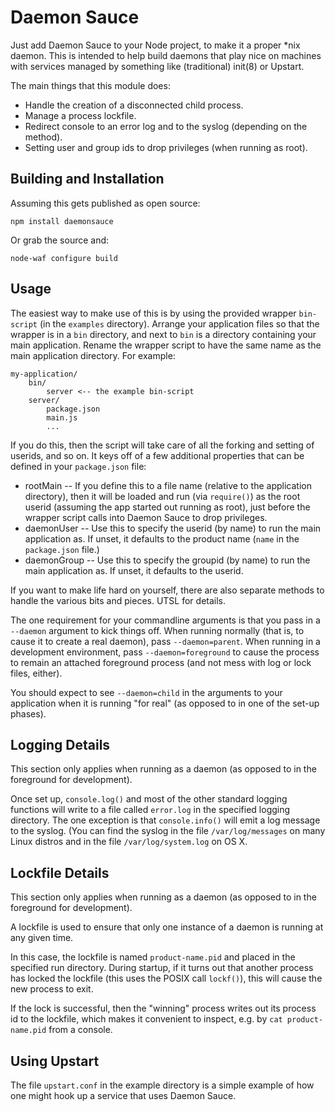 Daemon Sauce
============

Just add Daemon Sauce to your Node project, to make it a proper *nix
daemon. This is intended to help build daemons that play nice on machines
with services managed by something like (traditional) init(8) or Upstart.

The main things that this module does:

* Handle the creation of a disconnected child process.
* Manage a process lockfile.
* Redirect console to an error log and to the syslog (depending on the method).
* Setting user and group ids to drop privileges (when running as root).


Building and Installation
-------------------------

Assuming this gets published as open source:

```shell
npm install daemonsauce
```

Or grab the source and:

```shell
node-waf configure build
```


Usage
-----

The easiest way to make use of this is by using the provided wrapper
`bin-script` (in the `examples` directory). Arrange your application files
so that the wrapper is in a `bin` directory, and next to `bin` is
a directory containing your main application. Rename the wrapper script
to have the same name as the main application directory. For example:

```
my-application/
    bin/
        server <-- the example bin-script
    server/
        package.json
        main.js
        ...
```

If you do this, then the script will take care of all the forking and
setting of userids, and so on. It keys off of a few additional
properties that can be defined in your `package.json` file:

* rootMain -- If you define this to a file name (relative to the application
  directory), then it will be loaded and run (via `require()`) as the
  root userid (assuming the app started out running as root), just before
  the wrapper script calls into Daemon Sauce to drop privileges.
* daemonUser -- Use this to specify the userid (by name) to run the main
  application as. If unset, it defaults to the product name (`name` in
  the `package.json` file.)
* daemonGroup -- Use this to specify the groupid (by name) to run the main
  application as. If unset, it defaults to the userid.

If you want to make life hard on yourself, there are also separate
methods to handle the various bits and pieces. UTSL for details.

The one requirement for your commandline arguments is that you pass in
a `--daemon` argument to kick things off. When running
normally (that is, to cause it to create a real daemon), pass
`--daemon=parent`. When running in a development environment,
pass `--daemon=foreground` to cause the process to remain an attached
foreground process (and not mess with log or lock files, either).

You should expect to see `--daemon=child` in the arguments to your
application when it is running "for real" (as opposed to in one of
the set-up phases).


Logging Details
---------------

This section only applies when running as a daemon (as opposed to in
the foreground for development).

Once set up, `console.log()` and most of the other standard logging
functions will write to a file called `error.log` in the specified
logging directory. The one exception is that `console.info()` will
emit a log message to the syslog. (You can find the syslog in the
file `/var/log/messages` on many Linux distros and in the file
`/var/log/system.log` on OS X.


Lockfile Details
----------------

This section only applies when running as a daemon (as opposed to in
the foreground for development).

A lockfile is used to ensure that only one instance of a daemon is
running at any given time.

In this case, the lockfile is named `product-name.pid` and placed in
the specified run directory. During startup, if it turns out that
another process has locked the lockfile (this uses the POSIX call
`lockf()`), this will cause the new process to exit.

If the lock is successful, then the "winning" process writes out its
process id to the lockfile, which makes it convenient to inspect,
e.g. by `cat product-name.pid` from a console.


Using Upstart
-------------

The file `upstart.conf` in the example directory is a simple example
of how one might hook up a service that uses Daemon Sauce.
